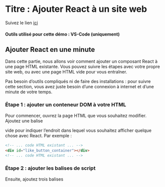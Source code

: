 # Titre : Ajouter React à un site web

Suivez le lien [ici](https://fr.reactjs.org/docs/add-react-to-a-website.html)

#### Outils utilisé pour cette démo : VS-Code (uniquement)

## Ajouter React en une minute

Dans cette partie, nous allons voir comment ajouter un composant React à une page HTML existante. Vous pouvez suivre les étapes avec votre propre site web, ou avec une page HTML vide pour vous entraîner.

Pas besoin d’outils compliqués ni de faire des installations : pour suivre cette section, vous avez juste besoin d’une connexion à internet et d’une minute de votre temps.

### Étape 1 : ajouter un conteneur DOM à votre HTML

Pour commencer, ouvrez la page HTML que vous souhaitez modifier. Ajoutez une balise <div> vide pour indiquer l’endroit dans lequel vous souhaitez afficher quelque chose avec React. Par exemple :

```html
<!-- ... code HTML existant ... -->
<div id="like_button_container"></div>
<!-- ... code HTML existant ... -->
```

### Étape 2 : ajouter les balises de script

Ensuite, ajoutez trois balises <script> à votre page HTML, juste avant la fermeture de la balise </body> :

```html
  <!-- ... autres contenus HTML ... -->

  <!-- Charge React -->
  <!-- Remarque : pour le déploiement, remplacez "development.js"
       par "production.min.js" -->
  <script src="https://unpkg.com/react@16/umd/react.development.js" crossorigin></script>
  <script src="https://unpkg.com/react-dom@16/umd/react-dom.development.js" crossorigin></script>

  <!-- Charge notre composant React -->
  <script src="like_button.js"></script>
</body>
```

### Étape 3 : créer un composant React

- Créez un fichier nommé like_button.js dans le même dossier que votre page HTML.
- Ouvrez et copiez le code de démarrage et collez son contenu dans votre fichier.
- Ajoutez deux lignes à la fin de like_button.js, après le code de démarrage :

```js
// ... le code de démarrage que vous avez collé ...
const domContainer = document.querySelector("#like_button_container");
ReactDOM.render(e(LikeButton), domContainer);
```

### Et voilà !

N'oubliez pas d'enregister avant !
Pour voir le résultat avec VS-code, il suffit de "clique-droit" sur la page HTML, puis sélectionner "Open with Live Server".
La page s'affichera dans votre navigateur.

#### Voici le résultat:

![Screenshot](Add-react1.jpg)

#### Résultat, après avoir cliquer sur le bouton "Jaime":

![Screenshot](Add-react2.jpg)
